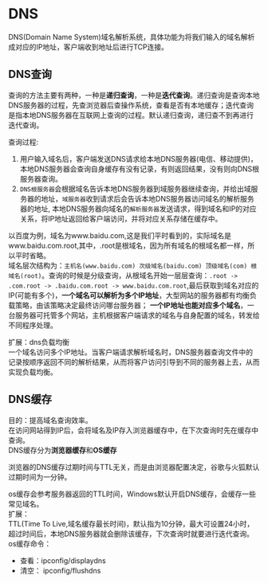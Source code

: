 # DNS
DNS(Domain Name System)域名解析系统，具体功能为将我们输入的域名解析成对应的IP地址，客户端收到地址后进行TCP连接。  

## DNS查询  
查询的方法主要有两种，一种是**递归查询**，一种是**迭代查询**。递归查询是查询本地DNS服务器的过程，先查浏览器后查操作系统，查看是否有本地缓存；迭代查询是指本地DNS服务器在互联网上查询的过程。默认递归查询，递归查不到再进行迭代查询。  

查询过程:   
1. 用户输入域名后，客户端发送DNS请求给本地DNS服务器(电信、移动提供)，本地DNS服务器会查询自身缓存有没有记录，有则返回结果，没有则向DNS根服务器查询。  
2. `DNS根服务器`会根据域名告诉本地DNS服务器到域服务器继续查询，并给出域服务器的地址，`域服务器`收到请求后会告诉本地DNS服务器访问域名的解析服务器的地址,
本地DNS服务器向域名的`解析服务器`发送请求，得到域名和IP的对应关系，将IP地址返回给客户端访问，并将对应关系存储在缓存中。  

以百度为例，域名为www.baidu.com,这是我们平时看到的，实际域名是www.baidu.com.root,其中，.root是根域名，因为所有域名的根域名都一样，所以平时省略。  
域名层次结构为：`主机名(www.baidu.com) 次级域名(baidu.com) 顶级域名(com) 根域名(root)`。查询的时候是分级查询，从根域名开始一层层查询：`.root -> .com.root -> .baidu.com.root -> www.baidu.com.root`,最后获取到域名对应的IP(可能有多个)，**一个域名可以解析为多个IP地址**，大型网站的服务器都有均衡负载策略，由该策略决定最终访问哪台服务器； **一个IP地址也能对应多个域名**，一台服务器可托管多个网站，主机根据客户端请求的域名与自身配置的域名，转发给不同程序处理。  

扩展：dns负载均衡   
一个域名访问多个IP地址。当客户端请求解析域名时，DNS服务器查询文件中的记录按顺序返回不同的解析结果，从而将客户访问引导到不同的服务器上去，从而实现负载均衡。

## DNS缓存  
目的：提高域名查询效率。  
在访问网站得到IP后，会将域名及IP存入浏览器缓存中，在下次查询时先在缓存中查询。  
DNS缓存分为**浏览器缓存**和**OS缓存**   

浏览器的DNS缓存过期时间与TTL无关，而是由浏览器配置决定，谷歌与火狐默认过期时间为一分钟。  


os缓存会参考服务器返回的TTL时间，Windows默认开启DNS缓存，会缓存一些常见域名。  
扩展：  
TTL(Time To Live,域名缓存最长时间)，默认指为10分钟，最大可设置24小时，超过时间后，本地DNS服务器就会删除该缓存，下次查询时就要进行迭代查询。  
os缓存命令：  
* 查看：ipconfig/displaydns  
* 清空： ipconfig/flushdns

